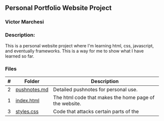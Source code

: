 ## Personal Portfolio Website Project

### Victor Marchesi

### Description:

This is a personal website project where I'm learning html, css, javascript, and eventually frameworks. This is a way for me to show what I have learned so far.

### Files

|   #   | Folder | Description |
| - | - | - |
|   2   | [pushnotes.md](./pushnotes.md) | Detailed pushnotes for personal use.|
|   1   | [index.html](./index.html) | The html code that makes the home page of the website. |
|   3   | [styles.css](./styles.css) | Code that attacks certain parts of the |htmlcode. |